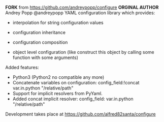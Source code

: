 **FORK** from https://github.com/andreypopp/configure
**ORGINAL AUTHOR** Andrey Popp @andreypopp
YAML configuration library which provides:

  * interpolation for string configuration values

  * configuration inheritance

  * configuration composition

  * object level configuration (like construct this object by calling some
    function with some arguments)

Added features:
  * Python3 (Python2 no compatible any more)
  * Concatenate variables on configuration: config_field:!concat var.in.python "/relative/path"
  * Support for implicit resolvers from PyYaml. 
  * Added concat implicit resolver: config_field: var.in.python "/relative/path" 

Development takes place at https://github.com/alfred82santa/configure
